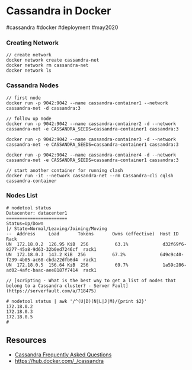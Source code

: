 # Cassandra in Docker

#cassandra #docker #deployment #may2020

### Creating Network

```
// create network
docker network create cassandra-net
docker network rm cassandra-net
docker network ls
```

### Cassandra Nodes
```
// first node
docker run -p 9042:9042 --name cassandra-container1 --network cassandra-net -d cassandra:3

// follow up node
docker run -p 9042:9042 --name cassandra-container2 -d --network cassandra-net -e CASSANDRA_SEEDS=cassandra-container1 cassandra:3

docker run -p 9042:9042 --name cassandra-container3 -d --network cassandra-net -e CASSANDRA_SEEDS=cassandra-container1 cassandra:3

docker run -p 9042:9042 --name cassandra-container4 -d --network cassandra-net -e CASSANDRA_SEEDS=cassandra-container1 cassandra:3

// start another container for running clash
docker run -it --network cassandra-net --rm Cassandra-cli cqlsh cassandra-container
```


### Nodes List

```
# nodetool status
Datacenter: datacenter1
=======================
Status=Up/Down
|/ State=Normal/Leaving/Joining/Moving
--  Address     Load       Tokens       Owns (effective)  Host ID                               Rack
UN  172.18.0.2  126.95 KiB  256          63.1%             d32f69f6-8277-45a8-9d63-32b0ed7246cf  rack1
UN  172.18.0.3  143.2 KiB  256          67.2%             649c9c40-f239-4b05-ac68-cbda22dfb6d4  rack1
UN  172.18.0.5  156.64 KiB  256          69.7%             1a59c286-ad02-4afc-baac-aee8187f7414  rack1

// [scripting - What is the best way to get a list of nodes that belong to a Cassandra cluster? - Server Fault](https://serverfault.com/a/718475)

# nodetool status | awk '/^(U|D)(N|L|J|M)/{print $2}'
172.18.0.2
172.18.0.3
172.18.0.5
# 
```


## Resources
- [Cassandra Frequently Asked Questions](https://cassandra.apache.org/doc/latest/faq/index.html)
- https://hub.docker.com/_/cassandra
